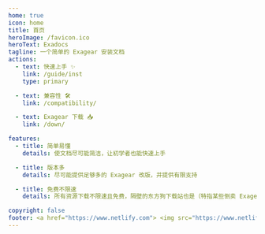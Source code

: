 ```yaml
---
home: true
icon: home
title: 首页
heroImage: /favicon.ico
heroText: Exadocs
tagline: 一个简单的 Exagear 安装文档
actions:
  - text: 快速上手 ✨
    link: /guide/inst
    type: primary

  - text: 兼容性 🛠️
    link: /compatibility/

  - text: Exagear 下载 📥
    link: /down/

features:
  - title: 简单易懂
    details: 使文档尽可能简洁，让初学者也能快速上手

  - title: 版本多
    details: 尽可能提供足够多的 Exagear 改版，并提供有限支持

  - title: 免费不限速
    details: 所有资源下载不限速且免费，隔壁的东方狗下载站也是（特指某些倒卖 Exagear 改版的人）

copyright: false
footer: <a href="https://www.netlify.com"> <img src="https://www.netlify.com/v3/img/components/netlify-color-bg.svg" alt="Deploys by Netlify" />
---
```

